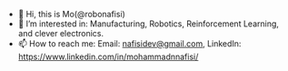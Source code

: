 - 👋 Hi, this is Mo(@robonafisi)
- 👀 I’m interested in: Manufacturing, Robotics, Reinforcement Learning, and clever electronics.
- 📫 How to reach me: Email: nafisidev@gmail.com, LinkedIn: https://www.linkedin.com/in/mohammadnnafisi/

